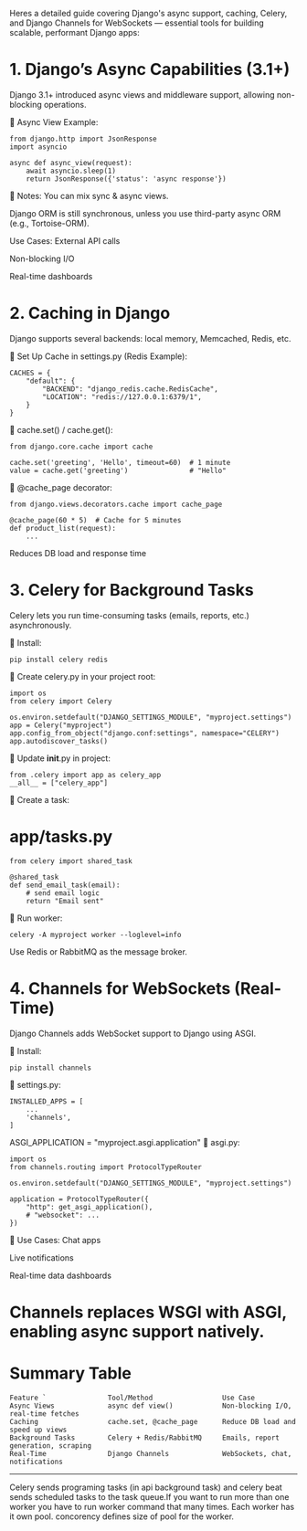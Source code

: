 Heres a detailed guide covering Django's async support, caching, Celery, and Django Channels for WebSockets — essential tools for building scalable, performant Django apps:

# 1. Django’s Async Capabilities (3.1+)
Django 3.1+ introduced async views and middleware support, allowing non-blocking operations.

🔹 Async View Example:
```
from django.http import JsonResponse
import asyncio

async def async_view(request):
    await asyncio.sleep(1)
    return JsonResponse({'status': 'async response'})
```
🔹 Notes:
You can mix sync & async views.

Django ORM is still synchronous, unless you use third-party async ORM (e.g., Tortoise-ORM).

Use Cases:
External API calls

Non-blocking I/O

Real-time dashboards

# 2. Caching in Django
Django supports several backends: local memory, Memcached, Redis, etc.

🔹 Set Up Cache in settings.py (Redis Example):
```
CACHES = {
    "default": {
        "BACKEND": "django_redis.cache.RedisCache",
        "LOCATION": "redis://127.0.0.1:6379/1",
    }
}
```
🔹 cache.set() / cache.get():
```
from django.core.cache import cache

cache.set('greeting', 'Hello', timeout=60)  # 1 minute
value = cache.get('greeting')               # "Hello"
```
🔹 @cache_page decorator:
```
from django.views.decorators.cache import cache_page

@cache_page(60 * 5)  # Cache for 5 minutes
def product_list(request):
    ...
```
 Reduces DB load and response time

# 3. Celery for Background Tasks
Celery lets you run time-consuming tasks (emails, reports, etc.) asynchronously.

🔹 Install:
```
pip install celery redis
```
🔹 Create celery.py in your project root:
```
import os
from celery import Celery

os.environ.setdefault("DJANGO_SETTINGS_MODULE", "myproject.settings")
app = Celery("myproject")
app.config_from_object("django.conf:settings", namespace="CELERY")
app.autodiscover_tasks()
```
🔹 Update __init__.py in project:
```
from .celery import app as celery_app
__all__ = ["celery_app"]
```
🔹 Create a task:

# app/tasks.py
```
from celery import shared_task

@shared_task
def send_email_task(email):
    # send email logic
    return "Email sent"
```
🔹 Run worker:
```
celery -A myproject worker --loglevel=info
```
Use Redis or RabbitMQ as the message broker.

# 4. Channels for WebSockets (Real-Time)
Django Channels adds WebSocket support to Django using ASGI.

🔹 Install:
```
pip install channels
```
🔹 settings.py:
```
INSTALLED_APPS = [
    ...
    'channels',
]
```

ASGI_APPLICATION = "myproject.asgi.application"
🔹 asgi.py:
```
import os
from channels.routing import ProtocolTypeRouter

os.environ.setdefault("DJANGO_SETTINGS_MODULE", "myproject.settings")

application = ProtocolTypeRouter({
    "http": get_asgi_application(),
    # "websocket": ...
})
```
🔹 Use Cases:
Chat apps

Live notifications

Real-time data dashboards

# Channels replaces WSGI with ASGI, enabling async support natively.

# Summary Table
```
Feature	`               Tool/Method	                Use Case
Async Views	            async def view()	        Non-blocking I/O, real-time fetches
Caching	                cache.set, @cache_page	    Reduce DB load and speed up views
Background Tasks	    Celery + Redis/RabbitMQ	    Emails, report generation, scraping
Real-Time	            Django Channels	            WebSockets, chat, notifications
```
---
Celery sends programing tasks (in api background task) and celery beat sends scheduled tasks to the task queue.If you want to run more than one worker you have to run worker command that many times. Each worker has it own pool. concorency defines size of pool for the worker.